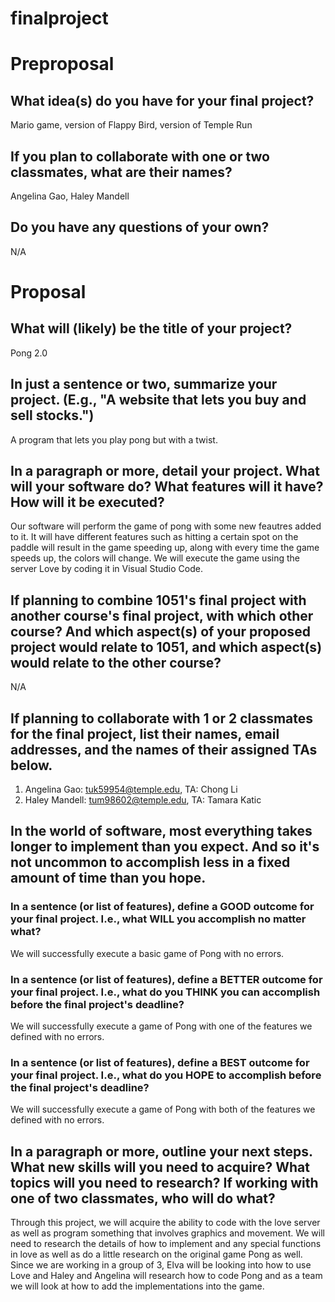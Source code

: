 # finalproject

# Preproposal

## What idea(s) do you have for your final project?

Mario game, version of Flappy Bird, version of Temple Run

## If you plan to collaborate with one or two classmates, what are their names?

Angelina Gao, Haley Mandell

## Do you have any questions of your own?

N/A

# Proposal

## What will (likely) be the title of your project?

Pong 2.0

## In just a sentence or two, summarize your project. (E.g., "A website that lets you buy and sell stocks.")

A program that lets you play pong but with a twist.

## In a paragraph or more, detail your project. What will your software do? What features will it have? How will it be executed?

Our software will perform the game of pong with some new feautres added to it. It will have different features such as hitting a certain spot on the paddle will result in the game speeding up, along with every time the game speeds up, the colors will change. We will execute the game using the server Love by coding it in Visual Studio Code.

## If planning to combine 1051's final project with another course's final project, with which other course? And which aspect(s) of your proposed project would relate to 1051, and which aspect(s) would relate to the other course?

N/A

## If planning to collaborate with 1 or 2 classmates for the final project, list their names, email addresses, and the names of their assigned TAs below.

1. Angelina Gao: tuk59954@temple.edu, TA: Chong Li
2. Haley Mandell: tum98602@temple.edu, TA: Tamara Katic

## In the world of software, most everything takes longer to implement than you expect. And so it's not uncommon to accomplish less in a fixed amount of time than you hope.

### In a sentence (or list of features), define a GOOD outcome for your final project. I.e., what WILL you accomplish no matter what?

We will successfully execute a basic game of Pong with no errors.

### In a sentence (or list of features), define a BETTER outcome for your final project. I.e., what do you THINK you can accomplish before the final project's deadline?

We will successfully execute a game of Pong with one of the features we defined with no errors.

### In a sentence (or list of features), define a BEST outcome for your final project. I.e., what do you HOPE to accomplish before the final project's deadline?

We will successfully execute a game of Pong with both of the features we defined with no errors.

## In a paragraph or more, outline your next steps. What new skills will you need to acquire? What topics will you need to research? If working with one of two classmates, who will do what?

Through this project, we will acquire the ability to code with the love server as well as program something that involves graphics and movement. We will need to research the details of how to implement and any special functions in love as well as do a little research on the original game Pong as well. Since we are working in a group of 3, Elva will be looking into how to use Love and Haley and Angelina will research how to code Pong and as a team we will look at how to add the implementations into the game.
